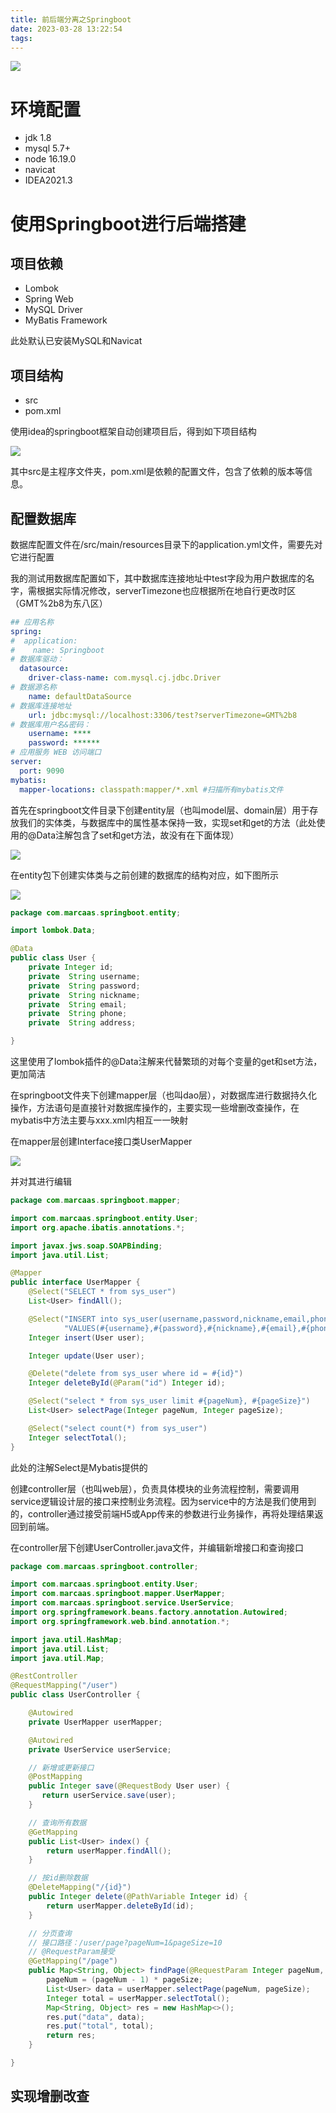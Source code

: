 ```yaml
---
title: 前后端分离之Springboot
date: 2023-03-28 13:22:54
tags:
---
```


![](https://raw.githubusercontent.com/marcaas/hexoPicgo/master/wallhaven-qzdqvr.jpg)

<!-- more -->

# 环境配置
* jdk 1.8
* mysql 5.7+
* node 16.19.0
* navicat 
* IDEA2021.3

# 使用Springboot进行后端搭建
## 项目依赖
* Lombok
* Spring Web
* MySQL Driver
* MyBatis Framework

此处默认已安装MySQL和Navicat

## 项目结构

* src
* pom.xml

使用idea的springboot框架自动创建项目后，得到如下项目结构

![](https://raw.githubusercontent.com/marcaas/hexoPicgo/master/20230328103910.png)

其中src是主程序文件夹，pom.xml是依赖的配置文件，包含了依赖的版本等信息。

## 配置数据库

数据库配置文件在/src/main/resources目录下的application.yml文件，需要先对它进行配置

我的测试用数据库配置如下，其中数据库连接地址中test字段为用户数据库的名字，需根据实际情况修改，serverTimezone也应根据所在地自行更改时区（GMT%2b8为东八区）

```yml
## 应用名称
spring:
#  application:
#    name: Springboot
# 数据库驱动：
  datasource:
    driver-class-name: com.mysql.cj.jdbc.Driver
# 数据源名称
    name: defaultDataSource
# 数据库连接地址
    url: jdbc:mysql://localhost:3306/test?serverTimezone=GMT%2b8
# 数据库用户名&密码：
    username: ****
    password: ******
# 应用服务 WEB 访问端口
server:
  port: 9090
mybatis:
  mapper-locations: classpath:mapper/*.xml #扫描所有mybatis文件
```

首先在springboot文件目录下创建entity层（也叫model层、domain层）用于存放我们的实体类，与数据库中的属性基本保持一致，实现set和get的方法（此处使用的@Data注解包含了set和get方法，故没有在下面体现）

![](https://raw.githubusercontent.com/marcaas/hexoPicgo/master/20230309102013.png)

在entity包下创建实体类与之前创建的数据库的结构对应，如下图所示

![](https://raw.githubusercontent.com/marcaas/hexoPicgo/master/20230309102359.png)

```java
package com.marcaas.springboot.entity;

import lombok.Data;

@Data
public class User {
    private Integer id;
    private  String username;
    private  String password;
    private  String nickname;
    private  String email;
    private  String phone;
    private  String address;

}
```

这里使用了lombok插件的@Data注解来代替繁琐的对每个变量的get和set方法，更加简洁

在springboot文件夹下创建mapper层（也叫dao层），对数据库进行数据持久化操作，方法语句是直接针对数据库操作的，主要实现一些增删改查操作，在mybatis中方法主要与xxx.xml内相互一一映射

在mapper层创建Interface接口类UserMapper

![](https://raw.githubusercontent.com/marcaas/hexoPicgo/master/20230309114057.png)

并对其进行编辑

```java
package com.marcaas.springboot.mapper;

import com.marcaas.springboot.entity.User;
import org.apache.ibatis.annotations.*;

import javax.jws.soap.SOAPBinding;
import java.util.List;

@Mapper
public interface UserMapper {
    @Select("SELECT * from sys_user")
    List<User> findAll();

    @Select("INSERT into sys_user(username,password,nickname,email,phone,address) " +
            "VALUES(#{username},#{password},#{nickname},#{email},#{phone},#{address})")
    Integer insert(User user);

    Integer update(User user);

    @Delete("delete from sys_user where id = #{id}")
    Integer deleteById(@Param("id") Integer id);

    @Select("select * from sys_user limit #{pageNum}, #{pageSize}")
    List<User> selectPage(Integer pageNum, Integer pageSize);

    @Select("select count(*) from sys_user")
    Integer selectTotal();
}

```

此处的注解Select是Mybatis提供的

创建controller层（也叫web层），负责具体模块的业务流程控制，需要调用service逻辑设计层的接口来控制业务流程。因为service中的方法是我们使用到的，controller通过接受前端H5或App传来的参数进行业务操作，再将处理结果返回到前端。

在controller层下创建UserController.java文件，并编辑新增接口和查询接口

```java
package com.marcaas.springboot.controller;

import com.marcaas.springboot.entity.User;
import com.marcaas.springboot.mapper.UserMapper;
import com.marcaas.springboot.service.UserService;
import org.springframework.beans.factory.annotation.Autowired;
import org.springframework.web.bind.annotation.*;

import java.util.HashMap;
import java.util.List;
import java.util.Map;

@RestController
@RequestMapping("/user")
public class UserController {

    @Autowired
    private UserMapper userMapper;

    @Autowired
    private UserService userService;

    // 新增或更新接口
    @PostMapping
    public Integer save(@RequestBody User user) {
       return userService.save(user);
    }

    // 查询所有数据
    @GetMapping
    public List<User> index() {
        return userMapper.findAll();
    }

    // 按id删除数据
    @DeleteMapping("/{id}")
    public Integer delete(@PathVariable Integer id) {
        return userMapper.deleteById(id);
    }

    // 分页查询
    // 接口路径：/user/page?pageNum=1&pageSize=10
    // @RequestParam接受
    @GetMapping("/page")
    public Map<String, Object> findPage(@RequestParam Integer pageNum, @RequestParam Integer pageSize) {
        pageNum = (pageNum - 1) * pageSize;
        List<User> data = userMapper.selectPage(pageNum, pageSize);
        Integer total = userMapper.selectTotal();
        Map<String, Object> res = new HashMap<>();
        res.put("data", data);
        res.put("total", total);
        return res;
    }

}

```
## 实现增删改查

